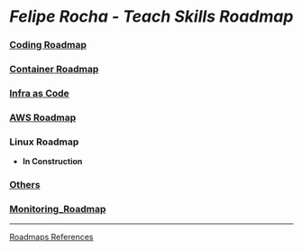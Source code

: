 # _Felipe Rocha - Teach Skills Roadmap_

### [Coding Roadmap](https://github.com/Furipe09/Tech_Skills_Roadmap/blob/Master/Coding_Roadmap.md)
  
### [Container Roadmap](https://github.com/Furipe09/Tech_Skills_Roadmap/blob/Master/Container_Roadmap.md)
  
### [Infra as Code](https://github.com/Furipe09/Tech_Skills_Roadmap/blob/Master/IaC_Roadmap.md)
  
### [AWS Roadmap](https://github.com/Furipe09/Tech_Skills_Roadmap/blob/Master/AWS_Roadmap.md)
  
### Linux Roadmap
  - **In Construction**

### [Others](https://github.com/Furipe09/Tech_Skills_Roadmap/blob/Master/Others.md)

### [Monitoring_Roadmap](https://github.com/Furipe09/Tech_Skills_Roadmap/blob/Master/Observability_Roadmap.md)

---
[Roadmaps References](https://roadmap.sh/)
